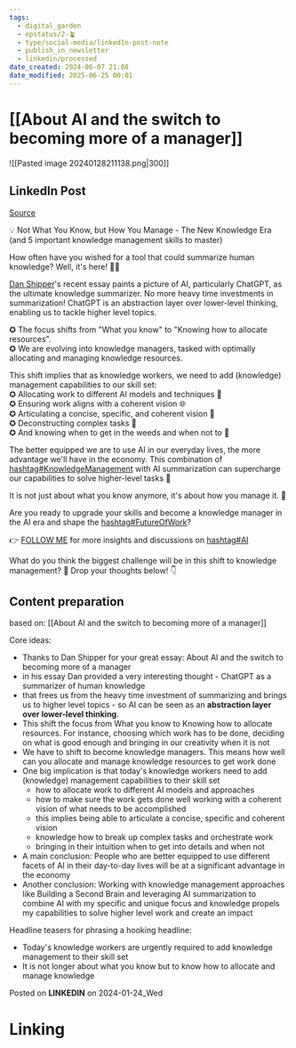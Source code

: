 ```yaml
---
tags:
  - digital_garden
  - epstatus/2-🪴
  - type/social-media/linkedIn-post-note
  - publish_in_newsletter
  - linkedin/processed
date_created: 2024-06-07 21:08
date_modified: 2025-06-25 00:01
---
```

# [[About AI and the switch to becoming more of a manager]]

![[Pasted image 20240128211138.png|300]]

## LinkedIn Post

[Source](https://www.linkedin.com/posts/sebastiankamilli_knowledgemanagement-futureofwork-ai-activity-7155831615804350464-TqWD?utm_source=share&utm_medium=member_desktop)

💡 Not What You Know, but How You Manage - The New Knowledge Era  
(and 5 important knowledge management skills to master)  
  
How often have you wished for a tool that could summarize human knowledge? Well, it's here! 🤯✨  
  
[](https://www.linkedin.com/in/ACoAAAKL8GsBzskp6PXO_6V6KYNHGfh5D6s_hXM)[Dan Shipper](https://www.linkedin.com/in/danshipper/)'s recent essay paints a picture of AI, particularly ChatGPT, as the ultimate knowledge summarizer. No more heavy time investments in summarization! ChatGPT is an abstraction layer over lower-level thinking, enabling us to tackle higher level topics.  
  
✪ The focus shifts from "What you know" to "Knowing how to allocate resources".  
✪ We are evolving into knowledge managers, tasked with optimally allocating and managing knowledge resources.  
  
This shift implies that as knowledge workers, we need to add (knowledge) management capabilities to our skill set:  
✪ Allocating work to different AI models and techniques 🤖  
✪ Ensuring work aligns with a coherent vision 🌐  
✪ Articulating a concise, specific, and coherent vision 🎯  
✪ Deconstructing complex tasks 🧩  
✪ And knowing when to get in the weeds and when not to 🌿  
  
The better equipped we are to use AI in our everyday lives, the more advantage we'll have in the economy. This combination of [hashtag#KnowledgeManagement](https://www.linkedin.com/feed/hashtag/?keywords=knowledgemanagement&highlightedUpdateUrns=urn%3Ali%3Aactivity%3A7155831615804350464) with AI summarization can supercharge our capabilities to solve higher-level tasks 🚀  
  
It is not just about what you know anymore, it's about how you manage it. 💼  
  
Are you ready to upgrade your skills and become a knowledge manager in the AI era and shape the [hashtag#FutureOfWork](https://www.linkedin.com/feed/hashtag/?keywords=futureofwork&highlightedUpdateUrns=urn%3Ali%3Aactivity%3A7155831615804350464)?  
  
👉 [FOLLOW ME](https://www.linkedin.com/comm/mynetwork/discovery-see-all?usecase=PEOPLE_FOLLOWS&followMember=sebastiankamilli) for more insights and discussions on [hashtag#AI](https://www.linkedin.com/feed/hashtag/?keywords=ai&highlightedUpdateUrns=urn%3Ali%3Aactivity%3A7155831615804350464)  
  
What do you think the biggest challenge will be in this shift to knowledge management? 🤔 Drop your thoughts below! 👇

## Content preparation

based on: [[About AI and the switch to becoming more of a manager]]

Core ideas:
+ Thanks to Dan Shipper for your great essay: About AI and the switch to becoming more of a manager
+ in his essay Dan provided a very interesting thought - ChatGPT as a summarizer of human knowledge
+ that frees us from the heavy time investment of summarizing and brings us to higher level topics - so AI can be seen as an **abstraction layer over lower-level thinking**.
+ This shift the focus from What you know to Knowing how to allocate resources. For instance, choosing which work has to be done, deciding on what is good enough and bringing in our creativity when it is not
+ We have to shift to become knowledge managers. This means how well can you allocate and manage knowledge resources to get work done
+ One big implication is that today's knowledge workers need to add (knowledge) management capabilities to their skill set
	+ how to allocate work to different AI models and approaches
	+ how to make sure the work gets done well working with a coherent vision of what needs to be accomplished
	+ this implies being able to articulate a concise, specific and coherent vision
	+ knowledge how to break up complex tasks and orchestrate work
	+ bringing in their intuition when to get into details and when not
+ A main conclusion: People who are better equipped to use different facets of AI in their day-to-day lives will be at a significant advantage in the economy
+ Another conclusion: Working with knowledge management approaches like Building a Second Brain and leveraging AI summarization to combine AI with my specific and unique focus and knowledge propels my capabilities to solve higher level work and create an impact

Headline teasers for phrasing a hooking headline:
+ Today's knowledge workers are urgently required to add knowledge management to their skill set
+ It is not longer about what you know but to know how to allocate and manage knowledge

Posted on **LINKEDIN** on 2024-01-24_Wed

# Linking